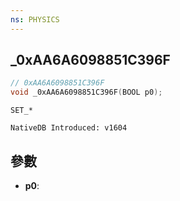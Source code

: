 ```yaml
---
ns: PHYSICS
---
```

## _0xAA6A6098851C396F

```c
// 0xAA6A6098851C396F
void _0xAA6A6098851C396F(BOOL p0);
```

```
SET_*

NativeDB Introduced: v1604
```

## 參數
* **p0**:
